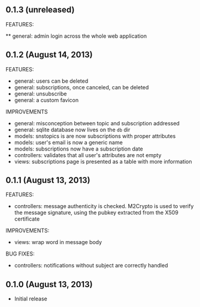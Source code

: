 ## 0.1.3 (unreleased)

FEATURES:

** general: admin login across the whole web application


## 0.1.2 (August 14, 2013)

FEATURES:

* general: users can be deleted
* general: subscriptions, once canceled, can be deleted
* general: unsubscribe
* general: a custom favicon

IMPROVEMENTS

* general: misconception between topic and subscription addressed
* general: sqlite database now lives on the `db` dir
* models: snstopics is are now subscriptions with proper attributes
* models: user's email is now a generic name
* models: subscriptions now have a subscription date
* controllers: validates that all user's attributes are not empty
* views: subscriptions page is presented as a table with more information


## 0.1.1 (August 13, 2013)

FEATURES:

* controllers: message authenticity is checked. M2Crypto is used to verify the message signature, using the pubkey extracted from the X509 certificate

IMPROVEMENTS:

* views: wrap word in message body

BUG FIXES:

* controllers: notifications without subject are correctly handled


## 0.1.0 (August 13, 2013)

* Initial release
